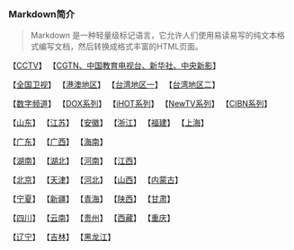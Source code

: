 ### Markdown简介
> Markdown 是一种轻量级标记语言，它允许人们使用易读易写的纯文本格式编写文档，然后转换成格式丰富的HTML页面。

【[CCTV](https://github.com/wanglindl/TVLogo/blob/main/md/01.md)】  【[CGTN、中国教育电视台、新华社、中央新影](https://github.com/wanglindl/TVLogo/blob/main/md/02.md)】

【[全国卫视](https://github.com/wanglindl/TVLogo/blob/main/md/06.md)】  【[港澳地区](https://github.com/wanglindl/TVLogo/blob/main/md/07.md)】  【[台湾地区一](https://github.com/wanglindl/TVLogo/blob/main/md/08.md)】  【[台湾地区二](https://github.com/wanglindl/TVLogo/blob/main/md/09.md)】

【[数字频道](https://github.com/wanglindl/TVLogo/blob/main/md/10.md)】  【[DOX系列](https://github.com/wanglindl/TVLogo/blob/main/md/11.md)】  【[iHOT系列](https://github.com/wanglindl/TVLogo/blob/main/md/12.md)】  【[NewTV系列](https://github.com/wanglindl/TVLogo/blob/main/md/13.md)】  【[CIBN系列](https://github.com/wanglindl/TVLogo/blob/main/md/14.md)】

【[山东](https://github.com/wanglindl/TVLogo/blob/main/md/20.md)】  【[江苏](https://github.com/wanglindl/TVLogo/blob/main/md/21.md)】  【[安徽](https://github.com/wanglindl/TVLogo/blob/main/md/22.md)】  【[浙江](https://github.com/wanglindl/TVLogo/blob/main/md/23.md)】  【[福建](https://github.com/wanglindl/TVLogo/blob/main/md/24.md)】  【[上海](https://github.com/wanglindl/TVLogo/blob/main/md/25.md)】

【[广东](https://github.com/wanglindl/TVLogo/blob/main/md/26.md)】  【[广西](https://github.com/wanglindl/TVLogo/blob/main/md/27.md)】  【[海南](https://github.com/wanglindl/TVLogo/blob/main/md/28.md)】

【[湖南](https://github.com/wanglindl/TVLogo/blob/main/md/29.md)】  【[湖北](https://github.com/wanglindl/TVLogo/blob/main/md/30.md)】  【[河南](https://github.com/wanglindl/TVLogo/blob/main/md/31.md)】  【[江西](https://github.com/wanglindl/TVLogo/blob/main/md/32.md)】

【[北京](https://github.com/wanglindl/TVLogo/blob/main/md/33.md)】  【[天津](https://github.com/wanglindl/TVLogo/blob/main/md/34.md)】  【[河北](https://github.com/wanglindl/TVLogo/blob/main/md/35.md)】  【[山西](https://github.com/wanglindl/TVLogo/blob/main/md/36.md)】  【[内蒙古](https://github.com/wanglindl/TVLogo/blob/main/md/37.md)】

【[宁夏](https://github.com/wanglindl/TVLogo/blob/main/md/38.md)】  【[新疆](https://github.com/wanglindl/TVLogo/blob/main/md/39.md)】  【[青海](https://github.com/wanglindl/TVLogo/blob/main/md/40.md)】  【[陕西](https://github.com/wanglindl/TVLogo/blob/main/md/41.md)】  【[甘肃](https://github.com/wanglindl/TVLogo/blob/main/md/42.md)】

【[四川](https://github.com/wanglindl/TVLogo/blob/main/md/43.md)】  【[云南](https://github.com/wanglindl/TVLogo/blob/main/md/44.md)】  【[贵州](https://github.com/wanglindl/TVLogo/blob/main/md/45.md)】  【[西藏](https://github.com/wanglindl/TVLogo/blob/main/md/46.md)】  【[重庆](https://github.com/wanglindl/TVLogo/blob/main/md/47.md)】

【[辽宁](https://github.com/wanglindl/TVLogo/blob/main/md/48.md)】  【[吉林](https://github.com/wanglindl/TVLogo/blob/main/md/49.md)】  【[黑龙江](https://github.com/wanglindl/TVLogo/blob/main/md/50.md)】

